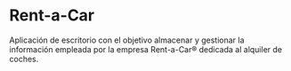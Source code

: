# Rent-a-Car
Aplicación de escritorio con el objetivo almacenar y gestionar la información empleada por la empresa Rent-a-Car® dedicada al alquiler de coches.

